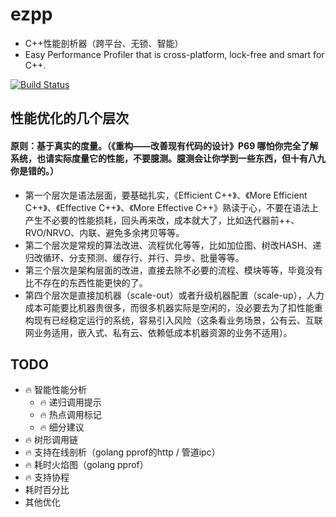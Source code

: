 # ezpp

- C++性能剖析器（跨平台、无锁、智能）
- Easy Performance Profiler that is cross-platform, lock-free and smart for C++.

[![Build Status](https://semaphoreci.com/api/v1/orca-zhang-91/ezpp/branches/master/shields_badge.svg)](https://semaphoreci.com/orca-zhang-91/ezpp)

## 性能优化的几个层次

#### 原则：基于真实的度量。（《重构——改善现有代码的设计》P69 哪怕你完全了解系统，也请实际度量它的性能，不要臆测。臆测会让你学到一些东西，但十有八九你是错的。）

- 第一个层次是语法层面，要基础扎实，《Efficient C++》、《More Efficient C++》、《Effective C++》、《More Effective C++》熟读于心，不要在语法上产生不必要的性能损耗，回头再来改，成本就大了，比如迭代器前++、RVO/NRVO、内联、避免多余拷贝等等。
- 第二个层次是常规的算法改进、流程优化等等，比如加位图、树改HASH、递归改循环、分支预测、缓存行、并行、异步、批量等等。
- 第三个层次是架构层面的改进，直接去除不必要的流程、模块等等，毕竟没有比不存在的东西性能更快的了。
- 第四个层次是直接加机器（scale-out）或者升级机器配置（scale-up），人力成本可能要比机器贵很多，而很多机器实际是空闲的，没必要去为了扣性能重构现有已经稳定运行的系统，容易引入风险（这条看业务场景，公有云、互联网业务适用，嵌入式、私有云、依赖低成本机器资源的业务不适用）。

## TODO

- 🔥 智能性能分析
  - 🔥 递归调用提示
  - 🔥 热点调用标记
  - 🔥 细分建议
- 🔥 树形调用链
- 🔥 支持在线剖析（golang pprof的http / 管道ipc）
- 🔥 耗时火焰图（golang pprof）
- 🔥 支持协程
- 耗时百分比
- 其他优化
